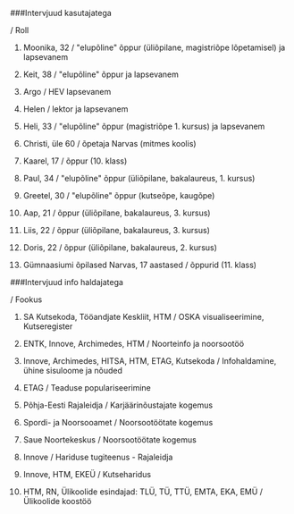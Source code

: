 ###Intervjuud kasutajatega

/ Roll

1. 	Moonika, 32 / "elupõline" õppur (üliõpilane, magistriõpe lõpetamisel) ja lapsevanem

2. 	Keit, 38	/ "elupõline" õppur ja lapsevanem

3.	Argo / HEV lapsevanem

4.	Helen / lektor ja lapsevanem

5. 	Heli, 33 / "elupõline" õppur (magistriõpe 1. kursus) ja lapsevanem

6. 	Christi, üle 60 / õpetaja Narvas (mitmes koolis)

7. 	Kaarel, 17 / õppur (10. klass)

8. 	Paul, 34 / "elupõline" õppur (üliõpilane, bakalaureus, 1. kursus)

9. 	Greetel, 30 / "elupõline" õppur (kutseõpe, kaugõpe)

10. Aap, 21	/ õppur (üliõpilane, bakalaureus, 3. kursus)

11. Liis, 22 / õppur (üliõpilane, bakalaureus, 3. kursus)

12. Doris, 22	/ õppur (üliõpilane, bakalaureus, 2. kursus)

13. Gümnaasiumi õpilased Narvas, 17 aastased /	õppurid (11. klass)
		
###Intervjuud info haldajatega

/ Fookus

1. 	SA Kutsekoda, Tööandjate Keskliit, HTM	/ OSKA visualiseerimine, Kutseregister

2. 	ENTK, Innove, Archimedes, HTM	/ Noorteinfo ja noorsootöö

3. 	Innove, Archimedes, HITSA, HTM, ETAG, Kutsekoda	/ Infohaldamine, ühine sisuloome ja nõuded

4. 	ETAG 	/ Teaduse populariseerimine

5. 	Põhja-Eesti Rajaleidja	/ Karjäärinõustajate kogemus 

6. 	Spordi- ja Noorsooamet	/ Noorsootöötate kogemus

7. 	Saue Noortekeskus	/ Noorsootöötate kogemus

8. 	Innove	/ Hariduse tugiteenus - Rajaleidja

9. 	Innove, HTM, EKEÜ	/ Kutseharidus

10.	HTM, RN, Ülikoolide esindajad: TLÜ, TÜ, TTÜ, EMTA, EKA, EMÜ	/ Ülikoolide koostöö
